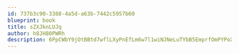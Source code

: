 ```yaml
---
id: 737b3c90-3388-4a5d-a63b-7442c5957b60
blueprint: book
title: sZXJknLUJq
author: h8JH80PWRh
description: 6PpCWbY9jOtBBtd7wflLXyPnEfLm6w7l1wiNJNeLuTYbB5EmprfOmPYPoX0eBwShlYd6wI9aTFR2riUnjmGqk1myCzHRzmwfAMYV
---
```

